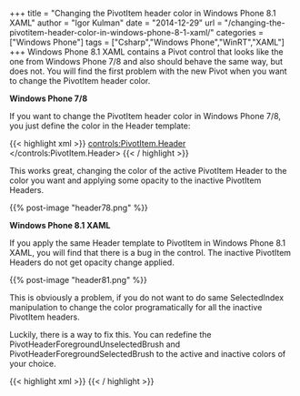 +++
title = "Changing the PivotItem header color in Windows Phone 8.1 XAML"
author = "Igor Kulman"
date = "2014-12-29"
url = "/changing-the-pivotitem-header-color-in-windows-phone-8-1-xaml/"
categories = ["Windows Phone"]
tags = ["Csharp","Windows Phone","WinRT","XAML"]
+++
Windows Phone 8.1 XAML contains a Pivot control that looks like the one from Windows Phone 7/8 and also should behave the same way, but does not. You will find the first problem with the new Pivot when you want to change the PivotItem header color.

**Windows Phone 7/8**

If you want to change the PivotItem header color in Windows Phone 7/8, you just define the color in the Header template:

{{< highlight xml >}}
<controls:PivotItem.Header> 
  <TextBlock Text="{Binding}" Foreground="{StaticResource PhoneAccentBrush}"/> 
</controls:PivotItem.Header> 
{{< / highlight >}}

This works great, changing the color of the active PivotItem Header to the color you want and applying some opacity to the inactive PivotItem Headers.

{{% post-image "header78.png" %}}

<!--more-->

**Windows Phone 8.1 XAML**

If you apply the same Header template to PivotItem in Windows Phone 8.1 XAML, you will find that there is a bug in the control. The inactive PivotItem Headers do not get opacity change applied.

{{% post-image "header81.png" %}}

This is obviously a problem, if you do not want to do same SelectedIndex manipulation to change the color programatically for all the inactive PivotItem headers. 

Luckily, there is a way to fix this. You can redefine the PivotHeaderForegroundUnselectedBrush and PivotHeaderForegroundSelectedBrush to the active and inactive colors of your choice.

{{< highlight xml >}}
<SolidColorBrush
    x:Key="PivotHeaderForegroundUnselectedBrush"
    Color="#B3DCF1" />
<SolidColorBrush
    x:Key="PivotHeaderForegroundSelectedBrush"
    Color="#3ab2e1" />
{{< / highlight >}}
